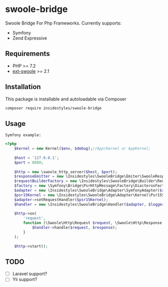 # swoole-bridge
Swoole Bridge For Php Frameworks. Currently supports:
* Symfony
* Zend Expressive

## Requirements

* PHP >= 7.2
* [ext-swoole](https://pecl.php.net/package/swoole) >= 2.1


## Installation

This package is installable and autoloadable via Composer 

```sh
composer require insidestyles/swoole-bridge
```
 
## Usage
    Symfony example:
```php
<?php
    $kernel = new Kernel($env, $debug);//App\Kernel or AppKernel;
    
    $host = '127.0.0.1';
    $port = 8080;
    
    $http = new \swoole_http_server($host, $port);
    $responseEmitter = new \Insidestyles\SwooleBridge\Emiter\SwooleResponseEmitter();
    $requestBuilderFactory = new \Insidestyles\SwooleBridge\Builder\RequestBuilderFactory();
    $factory = new \Symfony\Bridge\PsrHttpMessage\Factory\DiactorosFactory();
    $adapter = new \Insidestyles\SwooleBridge\Adapter\SymfonyAdapter($responseEmitter, $requestBuilderFactory);
    $psr15Kernel = new \Insidestyles\SwooleBridge\Adapter\Kernel\Psr15SymfonyKernel($kernel);
    $adapter->setRequestHandler($psr15Kernel);
    $handler = new \Insidestyles\SwooleBridge\Handler($adapter, $logger);
    
    $http->on(
        'request',
        function (\Swoole\Http\Request $request, \Swoole\Http\Response $response) use ($handler) {
            $handler->handle($request, $response);
        }
    );
    
    $http->start();
```


## TODO
- [ ] Laravel support?
- [ ] Yii support?